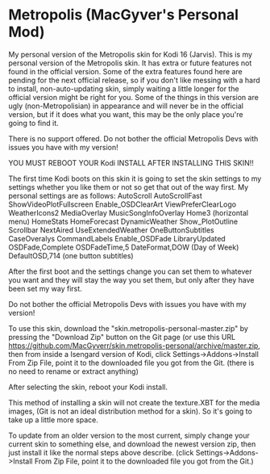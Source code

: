 Metropolis (MacGyver's Personal Mod)
==========

My personal version of the Metropolis skin for Kodi 16 (Jarvis).
This is my personal version of the Metropolis skin.  It has extra or future features not found in the official version.  Some of the extra features found here are pending for the next official release, so if you don't like messing with a hard to install, non-auto-updating skin, simply waiting a little longer for the official version might be right for you.
Some of the things in this version are ugly (non-Metropolisian) in appearance and will never be in the official version, but if it does what you want, this may be the only place you're going to find it. 

There is no support offered.  Do not bother the official Metropolis Devs with issues you have with my version!

YOU MUST REBOOT YOUR Kodi INSTALL AFTER INSTALLING THIS SKIN!!

The first time Kodi boots on this skin it is going to set the skin settings to my settings whether you like them or not so get that out of the way first.
My personal settings are as follows:
	AutoScroll
	AutoScrollFast
	ShowVideoPlotFullscreen
	Enable_OSDClearArt
	ViewPreferClearLogo
	WeatherIcons2
	MediaOverlay
	MusicSongInfoOverlay
	Home3 (horizontal menu)
	HomeStats
	HomeForecast
	DynamicWeather
	Show_PlotOutline
	Scrollbar
	NextAired
	UseExtendedWeather
	OneButtonSubtitles
	CaseOveralys
	CommandLabels
	Enable_OSDFade
	LibraryUpdated
	OSDFade,Complete
	OSDFadeTime,5
	DateFormat,DOW  (Day of Week)
	DefaultOSD,714 (one button subtitles)

After the first boot and the settings change you can set them to whatever you want and they will stay the way you set them, 
but only after they have been set my way first.

Do not bother the official Metropolis Devs with issues you have with my version!

To use this skin, download the "skin.metropolis-personal-master.zip" by pressing the "Download Zip" button on the Git page (or use this URL https://github.com/MacGyverr/skin.metropolis-personal/archive/master.zip, then from inside a Isengard version of Kodi, click Settings->Addons->Install From Zip File, point it to the downloaded file you got from the Git.  (there is no need to rename or extract anything)

After selecting the skin, reboot your Kodi install.

This method of installing a skin will not create the texture.XBT for the media images, (Git is not an ideal distribution method for a skin).  So it's going to take up a little more space.


To update from an older version to the most current, simply change your current skin to something else, and download the newest version zip, then just install it like the normal steps above describe.  (click Settings->Addons->Install From Zip File, point it to the downloaded file you got from the Git.)
